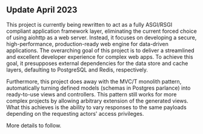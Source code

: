 ## Update April 2023

This project is currently being rewritten to act as a fully ASGI/RSGI compliant application framework layer, eliminating the current forced choice of using aiohttp as a web server. Instead, it focuses on developing a secure, high-performance, production-ready web engine for data-driven applications. The overarching goal of this project is to deliver a streamlined and excellent developer experience for complex web apps. To achieve this goal, it presupposes external dependencies for the data store and cache layers, defaulting to PostgreSQL and Redis, respectively.

Furthermore, this project does away with the MVC/T monolith pattern, automatically turning defined models (schemas in Postgres parlance) into ready-to-use views and controllers. This pattern still works for more complex projects by allowing arbitrary extension of the generated views. What this achieves is the ability to vary responses to the same payloads depending on the requesting actors' access privileges.

More details to follow.
